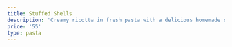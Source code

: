 ```yaml
---
title: Stuffed Shells
description: 'Creamy ricotta in fresh pasta with a delicious homemade sauce. '
price: '55'
type: pasta
---
```



